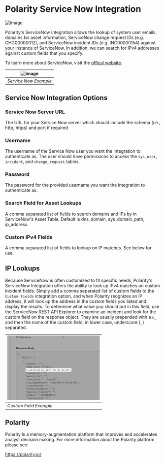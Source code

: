 # Polarity Service Now Integration

![image](https://img.shields.io/badge/status-beta-green.svg)

Polarity's ServiceNow integration allows the lookup of system user emails, domains for asset information, ServiceNow change request IDs (e.g. CHG00000012), and ServiceNow incident IDs (e.g. INC00000154) against your instance of ServiceNow.  In addition, we can search for IPv4 addresses against custom fields that you specify.

To learn more about ServiceNow, visit the [offical website](https://servicenow.com).


| ![image](https://user-images.githubusercontent.com/306319/45007240-e54bba00-afca-11e8-83f7-6287fe09588b.png)
|---|
|*Service Now Example*|

## Service Now Integration Options

### Service Now Server URL
The URL for your Service Now server which should include the schema (i.e., http, https) and port if required

### Username
The username of the Service Now user you want the integration to authenticate as.  The user should have permissions to access the `sys_user`, `incident`, and `change_request` tables.

### Password
The password for the provided username you want the integration to authenticate as.

### Search Field for Asset Lookups
A comma separated list of fields to search domains and IPs by in ServiceNow's Asset Table. Default is dns_domain, sys_domain_path, ip_address.

### Custom IPv4 Fields
A comma separated list of fields to lookup on IP matches. See below for use.

## IP Lookups
Because ServiceNow is often customized to fit specific needs, Polarity's ServiceNow Integration offers the ability to look up IPv4 matches on custom Incident fields. Simply add a comma separated list of custom fields to the `Custom Fields` integration option, and when Polarity reognizes an IP address, it will look up the address in the custom fields you listed and display the results.  To determine what value you should put in this field, use the ServiceNow REST API Explorer to examine an incident and look for the custom field on the response object. They are usually prepended with a `u_` and then the name of the custom field, in lower case, underscore (`_`) separated.

|![image](./example-custom-field.png)
|---|
|*Custom Field Example*|

## Polarity

Polarity is a memory-augmentation platform that improves and accelerates analyst decision making.  For more information about the Polarity platform please see:

https://polarity.io/
